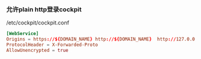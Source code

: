 ### 允许plain http登录cockpit

/etc/cockpit/cockpit.conf
```toml
[WebService]
Origins = https://${DOMAIN_NAME} http://${DOMAIN_NAME}  http://127.0.0.1:9090
ProtocolHeader = X-Forwarded-Proto
AllowUnencrypted = true
```
